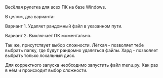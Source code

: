 Весёлая рулетка для всех ПК на базе Windows.

В целом, два варианта:

Вариант 1.
Удаляет рандомный файл в указанном пути.

Вариант 2.
Выключает ПК моментально.

Так же, присутствует выбор сложности.
Лёгкая - позволяет тебе выбрать папку, где будут рандомно удаляться файлы.
Хард - позволяет выбрать только локальный диск.

Для корректного запуска необходимо запустить файл menu.py.
Как раз в нём и происходит выбор сложности.

